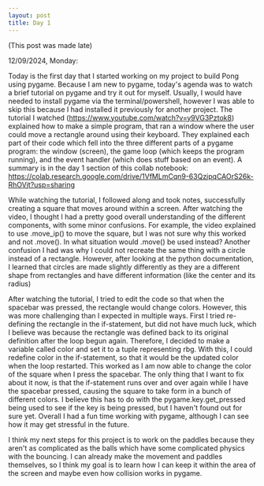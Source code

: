 ```yaml
---
layout: post
title: Day 1
---
```


(This post was made late)

12/09/2024, Monday:

Today is the first day that I started working on my project to build Pong using pygame. Because I am new to pygame, today's agenda was to watch a brief tutorial on pygame and try it out for myself. Usually, I would have needed to install pygame via the terminal/powershell, however I was able to skip this because I had installed it previously for another project. The tutorial I watched (https://www.youtube.com/watch?v=y9VG3Pztok8) explained how to make a simple program, that ran a window where the user could move a rectangle around using their keyboard. They explained each part of their code which fell into the three different parts of a pygame program: the window (screen), the game loop (which keeps the program running), and the event handler (which does stuff based on an event). A summary is in the day 1 section of this collab notebook: https://colab.research.google.com/drive/1VfMLmCqn9-63QzjpqCAOrS26k-RhOVjt?usp=sharing

While watching the tutorial, I followed along and took notes, successfully creating a square that moves around within a screen. After watching the video, I thought I had a pretty good overall understanding of the different components, with some minor confusions. For example, the video explained to use .move_ip() to move the square, but I was not sure why this worked and not .move(). In what situation would .move() be used instead? Another confusion I had was why I could not recreate the same thing with a circle instead of a rectangle. However, after looking at the python documentation, I learned that circles are made slightly differently as they are a different shape from rectangles and have different information (like the center and its radius)

After watching the tutorial, I tried to edit the code so that when the spacebar was pressed, the rectangle would change colors. However, this was more challenging than I expected in multiple ways. First I tried re-defining the rectangle in the if-statement, but did not have much luck, which I believe was because the rectangle was defined back to its original definition after the loop begun again. Therefore, I decided to make a variable called color and set it to a tuple representing rbg. With this, I could redefine color in the if-statement, so that it would be the updated color when the loop restarted. This worked as I am now able to change the color of the square when I press the spacebar. The only thing that I want to fix about it now, is that the if-statement runs over and over again while I have the spacebar pressed, causing the square to take form in a bunch of different colors. I believe this has to do with the pygame.key.get_pressed being used to see if the key is being pressed, but I haven't found out for sure yet. Overall I had a fun time working with pygame, although I can see how it may get stressful in the future.

I think my next steps for this project is to work on the paddles because they aren't as complicated as the balls which have some complicated physics with the bouncing. I can already make the movement and paddles themselves, so I think my goal is to learn how I can keep it within the area of the screen and maybe even how collision works in pygame. 

